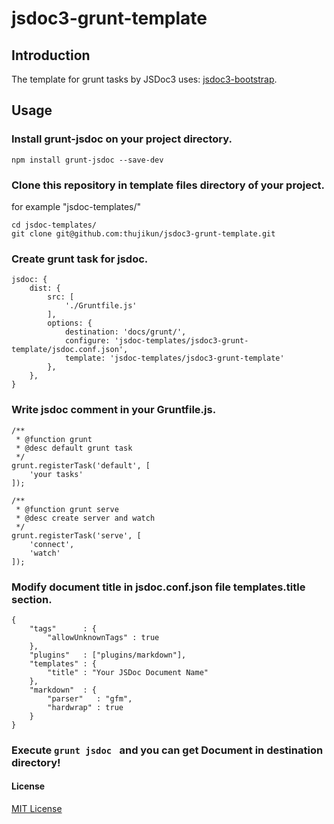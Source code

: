 jsdoc3-grunt-template
===========================

## Introduction
The template for grunt tasks by JSDoc3 uses: [jsdoc3-bootstrap](https://github.com/alivedise/jsdoc3-bootstrap).

## Usage
### Install grunt-jsdoc on your project directory.

```
npm install grunt-jsdoc --save-dev
```

### Clone this repository in template files directory of your project.  
for example "jsdoc-templates/"

```
cd jsdoc-templates/
git clone git@github.com:thujikun/jsdoc3-grunt-template.git
```

### Create grunt task for jsdoc.

```
jsdoc: {
    dist: {
        src: [
            './Gruntfile.js'
        ],
        options: {
            destination: 'docs/grunt/',
            configure: 'jsdoc-templates/jsdoc3-grunt-template/jsdoc.conf.json',
            template: 'jsdoc-templates/jsdoc3-grunt-template'
        },
    },
}
```

### Write jsdoc comment in your Gruntfile.js.

```
/**
 * @function grunt
 * @desc default grunt task
 */
grunt.registerTask('default', [
    'your tasks'
]);

/**
 * @function grunt serve
 * @desc create server and watch
 */
grunt.registerTask('serve', [
    'connect',
    'watch'
]);
```

### Modify document title in jsdoc.conf.json file templates.title section.

```
{
    "tags"      : {
        "allowUnknownTags" : true
    },
    "plugins"   : ["plugins/markdown"],
    "templates" : {
        "title" : "Your JSDoc Document Name"
    },
    "markdown"  : {
        "parser"   : "gfm",
        "hardwrap" : true
    }
}
```

### Execute ```grunt jsdoc ``` and you can get Document in destination directory!

#### License
[MIT License](http://en.wikipedia.org/wiki/MIT_License)